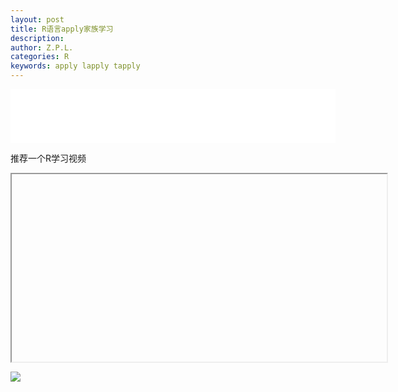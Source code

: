 ```yaml
---
layout: post
title: R语言apply家族学习
description:
author: Z.P.L.
categories: R
keywords: apply lapply tapply
---
```


<iframe frameborder="no" border="0" marginwidth="0" marginheight="0" width=520 height=86 src="//music.163.com/outchain/player?type=2&id=40024751&auto=1&height=66"></iframe>

推荐一个R学习视频

<iframe width=600 height=300 src=""></iframe>


![](https://upload.wikimedia.org/wikipedia/commons/1/13/2019_BMW_740d_xDrive_M_Sport_Automatic_3.0_Front.jpg)

